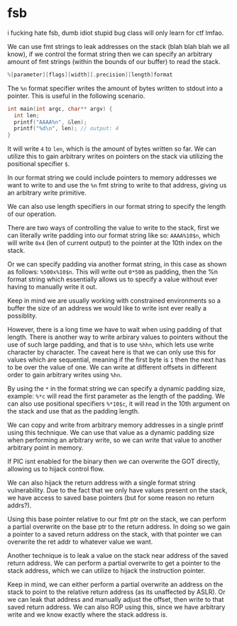 # fsb

i fucking hate fsb, dumb idiot stupid bug class will only learn for ctf lmfao.

We can use fmt strings to leak addresses on the stack (blah blah blah we all know), if we control the format string then we can specify an arbitrary amount of fmt strings (within the bounds of our buffer) to read the stack.

```c
%[parameter][flags][width][.precision][length]format
```

The `%n` format specifier writes the amount of bytes written to stdout into a pointer. This is useful in the following scenario.

```c
int main(int argc, char** argv) {
  int len;
  printf("AAAA%n", &len);
  printf("%d\n", len); // output: 4
}
```

It will write `4` to `len`, which is the amount of bytes written so far. We can utilize this to gain arbitrary writes on pointers on the stack via utilizing the positional specifier `$`.

In our format string we could include pointers to memory addresses we want to write to and use the `%n` fmt string to write to that address, giving us an arbitrary write primitive.

We can also use length specifiers in our format string to specify the length of our operation.

There are two ways of controlling the value to write to the stack, first we can literally write padding into our format string like so: `AAAA%10$n`, which will write `0x4` (len of current output) to the pointer at the 10th index on the stack.

Or we can specify padding via another format string, in this case as shown as follows: `%500x%10$n`. This will write out `0*500` as padding, then the %n format string which essentially allows us to specify a value without ever having to manually write it out.

Keep in mind we are usually working with constrained environments so a buffer the size of an address we would like to write isnt ever really a possiblity.

However, there is a long time we have to wait when using padding of that length. There is another way to write arbirary values to pointers without the use of such large padding, and that is to use `%hhn`, which lets use write character by character. The caveat here is that we can only use this for values which are sequential, meaning if the first byte is `1` then the next has to be over the value of one. We can write at different offsets in different order to gain arbitrary writes using `%hn`.

By using the `*` in the format string we can specify a dynamic padding size, example: `%*c` will read the first parameter as the length of the padding. We can also use positional specifiers `%*10$c`, it will read in the 10th argument on the stack and use that as the padding length.

We can copy and write from arbitrary memory addresses in a single printf using this technique. We can use that value as a dynamic padding size when performing an arbitrary write, so we can write that value to another arbitrary point in memory.

If PIC isnt enabled for the binary then we can overwrite the GOT directly, allowing us to hijack control flow.

We can also hijack the return address with a single format string vulnerability. Due to the fact that we only have values present on the stack, we have access to saved base pointers (but for some reason no return addrs?).

Using this base pointer relative to our fmt ptr on the stack, we can perform a partial overwrite on the base ptr to the return address. In doing so we gain a pointer to a saved return address on the stack, with that pointer we can overwrite the ret addr to whatever value we want.

Another technique is to leak a value on the stack near address of the saved return address. We can perform a partial overwrite to get a pointer to the stack address, which we can utilize to hijack the instruction pointer.

Keep in mind, we can either perform a partial overwrite an address on the stack to point to the relative return address (as its unaffected by ASLR). Or we can leak that address and manually adjust the offset, then write to that saved return address. We can also ROP using this, since we have arbitrary write and we know exactly where the stack address is.
